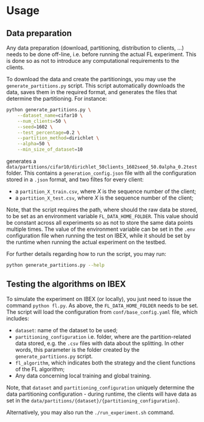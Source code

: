 # Usage

## Data preparation

Any data preparation (download, partitioning, distribution to clients, ...) needs to be done off-line, i.e. before running the actual FL experiment. This is done so as not to introduce any computational requirements to the clients.

To download the data and create the partitionings, you may use the `generate_partitions.py` script. This script automatically downloads the data, saves them in the required format, and generates the files that determine the partitioning. For instance:

```bash
python generate_partitions.py \
    --dataset_name=cifar10 \
    --num_clients=50 \
    --seed=1602 \
    --test_percentage=0.2 \
    --partition_method=dirichlet \
    --alpha=50 \
    --min_size_of_dataset=10
```

generates a `data/partitions/cifar10/dirichlet_50clients_1602seed_50.0alpha_0.2test` folder. This contains a `generation_config.json` file with all the configuration stored in a `.json` format, and two filtes for every client:

- a `partition_X_train.csv`, where *X* is the sequence number of the client;
- a `partition_X_test.csv`, where *X* is the sequence number of the client;

Note, that the script requires the path, where should the raw data be stored, to be set as an environment variable `FL_DATA_HOME_FOLDER`. This value should be constant across all experiments so as not to store the same data points multiple times. The value of the environment variable can be set in the `.env` configuration file when running the test on IBEX, while it should be set by the runtime when running the actual experiment on the testbed.

For further details regarding how to run the script, you may run:

```bash
python generate_partitions.py --help
```


## Testing the algorithms on IBEX

To simulate the experiment on IBEX (or locally), you just need to issue the command `python fl.py`. As above, the `FL_DATA_HOME_FOLDER` needs to be set. The script will load the configuration from `conf/base_config.yaml` file, which includes:

- `dataset`: name of the dataset to be used;
- `partitioning_configuration` i.e. folder, where are the partition-related data stored, e.g. the `.csv` files with data about the splitting. In other words, this parameter is the folder created by the `generate_partitions.py` script.
- `fl_algorithm`, which indicates both the strategy and the client functions of the FL algorithm;
- Any data concerning local training and global training.

Note, that `dataset` and `partitioning_configuration` uniquely determine the data partitioning configuration - during runtime, the clients will have data as set in the `data/partitions/{dataset}/{partitioning_configuration}`.

Alternatively, you may also run the `./run_experiment.sh` command.